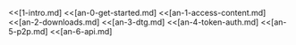 <<[1-intro.md]
<<[an-0-get-started.md]
<<[an-1-access-content.md]
<<[an-2-downloads.md]
<<[an-3-dtg.md]
<<[an-4-token-auth.md]
<<[an-5-p2p.md]
<<[an-6-api.md]
